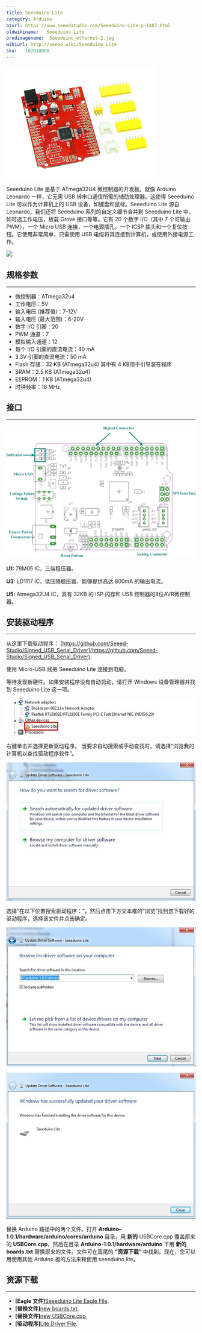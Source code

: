 ```yaml
---
title: Seeeduino Lite
category: Arduino
bzurl: https://www.seeedstudio.com/Seeeduino-Lite-p-1487.html
oldwikiname:   Seeeduino Lite
prodimagename:  Seeeduino_ethernet-2.jpg
wikiurl: http://seeed.wiki/Seeeduino_Lite
sku:   102010008
---
```

![](https://raw.githubusercontent.com/SeeedDocument/Seeeduino_Lite/master/image/400px-Lite_01.jpg)

Seeeduino Lite 是基于 ATmega32U4 微控制器的开发板。就像 Arduino Leonardo 一样，它无需 USB 转串口通信所需的辅助处理器。这使得 Seeeduino Lite 可以作为计算机上的 USB 设备，如键盘和鼠标。Seeeduino Lite 源自 Leonardo，我们还将 Seeeduino 系列的自定义细节合并到 Seeeduino Lite 中，如可选工作电压，板载 Grove 接口等等。它有 20 个数字 I/O（其中 7 个可输出PWM），一个 Micro USB 连接，一个电源插孔，一个 ICSP 插头和一个复位按钮。它使用非常简单，只需使用 USB 电缆将其连接到计算机，或使用外接电源工作。

[![](https://github.com/SeeedDocument/wiki_chinese/raw/master/docs/images/click_to_buy.PNG)](https://item.taobao.com/item.htm?spm=a1z10.5-c.w4002-11172345288.40.ec746f3rav3r6&id=45487750521)


## 规格参数
---
- 微控制器：ATmega32u4
- 工作电压：5V
- 输入电压 (推荐值)：7-12V
- 输入电压 (最大范围)：6-20V
- 数字 I/O 引脚：20
- PWM 通道：7
- 模拟输入通道：12
- 每个 I/O 引脚的直流电流：40 mA
- 3.3V 引脚的直流电流：50 mA
- Flash 存储：32 KB (ATmega32u4) 其中有 4 KB用于引导装在程序
- SRAM：2.5 KB (ATmega32u4)
- EEPROM：1 KB (ATmega32u4)
- 时钟频率：16 MHz

## 接口
---
![](https://raw.githubusercontent.com/SeeedDocument/Seeeduino_Lite/master/image/Seeeduino_Lite_Intrface_Function.jpg)

**U1:** 78M05 IC，三端稳压器。

**U3:** LD1117 IC，低压降稳压器，能够提供高达 800mA 的输出电流。

**U5:** Atmega32U4 IC，具有 32KB 的 ISP 闪存和 USB 控制器的8位AVR微控制器。


## 安装驱动程序
---
从这里下载驱动程序： [https://github.com/Seeed-Studio/Signed_USB_Serial_Driver](https://github.com/Seeed-Studio/Signed_USB_Serial_Driver).

使用 Micro-USB 线把 Seeeduino Lite 连接到电脑。

等待发现新硬件。如果安装程序没有自动启动，请打开 Windows 设备管理器并找到 Seeeduino Lite 这一项。

![](https://raw.githubusercontent.com/SeeedDocument/Seeeduino_Lite/master/image/Unknow_Device.jpg)

右键单击并选择更新驱动程序。 当要求自动搜索或手动查找时，请选择“浏览我的计算机以查找驱动程序软件”。

![](https://raw.githubusercontent.com/SeeedDocument/Seeeduino_Lite/master/image/Update_Driver.jpg)

选择“在以下位置搜索驱动程序：”，然后点击下方文本框的“浏览”找到您下载好的驱动程序，选择该文件并点击确定。


![](https://raw.githubusercontent.com/SeeedDocument/Seeeduino_Lite/master/image/Browse_Driver_Location.jpg)

![](https://raw.githubusercontent.com/SeeedDocument/Seeeduino_Lite/master/image/Successfully_Update_Driver.jpg)

替换 Arduino 路径中的两个文件。打开 **Arduino-1.0.1/hardware/arduino/cores/arduino** 目录，用 **新的** USBCore.cpp 覆盖原来的 **USBCore.cpp**，然后在目录 **Arduino-1.0.1/hardware/arduino** 下用 **新的 boards.txt** 替换原来的文件。文件可在篇尾的 **“资源下载”** 中找到。现在，您可以用使用其他 Arduino 板的方法来和使用 seeeduino lite。

## 资源下载
---
- **[Eagle 文件]**[Seeeduino Lite Eagle File](https://github.com/SeeedDocument/Seeeduino_Lite/blob/master/resource/Seeeduino_Lite_Eagle_File.zip).
- **[替换文件]**[new boards.txt](https://github.com/SeeedDocument/Seeeduino_Lite/blob/master/resource/Boards.zip).
- **[替换文件]**[new USBCore.cpp](https://github.com/SeeedDocument/Seeeduino_Lite/blob/master/resource/Boards.zip).
- **[驱动程序]**[Lite Driver File](https://github.com/SeeedDocument/Seeeduino_Lite/blob/master/resource/Signed_USB_Serial_Driver-master.zip).  
